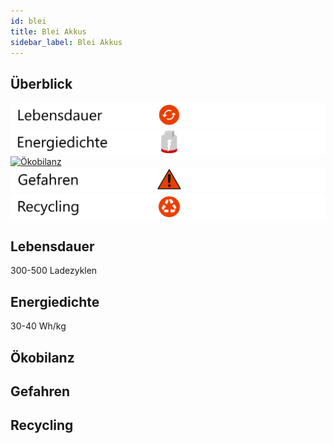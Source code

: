 ```yaml
---
id: blei
title: Blei Akkus
sidebar_label: Blei Akkus
---
```


## Überblick

[![Lebensdauer](assets/lebensdauer_rot.png)](lithium#lebensdauer)
[![Energiedichte](assets/Energiedichte_leer.png)](lithium#energiedichte)
[![Ökobilanz](assets/Ökobilanz_rot.png)](lithium#ökobilanz)
[![Gefahren](assets/Gefahren_rot.png)](lithium#gefahren)
[![Recycling](assets/Recycling_rot.png)](lithium#recycling)

## Lebensdauer

300-500 Ladezyklen

## Energiedichte

30-40 Wh/kg

## Ökobilanz

## Gefahren

## Recycling


